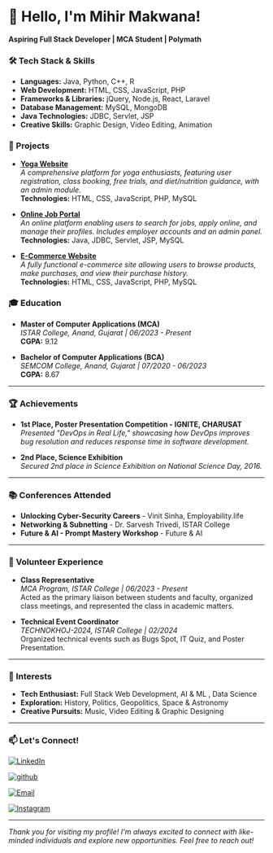 # 👋 Hello, I'm Mihir Makwana!

**Aspiring Full Stack Developer | MCA Student | Polymath**


### 🛠️ Tech Stack & Skills
- **Languages:** Java, Python, C++, R
- **Web Development:** HTML, CSS, JavaScript, PHP
- **Frameworks & Libraries:** jQuery, Node.js, React, Laravel
- **Database Management:** MySQL, MongoDB
- **Java Technologies:** JDBC, Servlet, JSP
- **Creative Skills:** Graphic Design, Video Editing, Animation


### 🚀 Projects
- **[Yoga Website](https://github.com/mihirmakwana03/Yoga-Website-PHP.git)**  
	*A comprehensive platform for yoga enthusiasts, featuring user registration, class booking, free trials, and diet/nutrition guidance, with an admin module.*  
	**Technologies:** HTML, CSS, JavaScript, PHP, MySQL
	
- **[Online Job Portal](https://github.com/mihirmakwana03/Online-Job-Portal.git)**  
	*An online platform enabling users to search for jobs, apply online, and manage their profiles. Includes employer accounts and an admin panel.*  
	**Technologies:** Java, JDBC, Servlet, JSP, MySQL
	
- **[E-Commerce Website](https://github.com/mihirmakwana03/Electronic-Accessories-E-Commerce-Website.git)**  
	*A fully functional e-commerce site allowing users to browse products, make purchases, and view their purchase history.*  
	**Technologies:** HTML, CSS, JavaScript, PHP, MySQL


### 🎓 Education
- **Master of Computer Applications (MCA)**  
	*ISTAR College, Anand, Gujarat | 06/2023 - Present*  
	**CGPA:** 9.12
	
- **Bachelor of Computer Applications (BCA)**  
	*SEMCOM College, Anand, Gujarat | 07/2020 - 06/2023*  
	**CGPA:** 8.67
	
---


### 🏆 Achievements
- **1st Place, Poster Presentation Competition - IGNITE, CHARUSAT**  
	*Presented "DevOps in Real Life," showcasing how DevOps improves bug resolution and reduces response time in software development.*
	
- **2nd Place, Science Exhibition**  
	*Secured 2nd place in Science Exhibition on National Science Day, 2016.*

---


### 📚 Conferences Attended
- **Unlocking Cyber-Security Careers** - Vinit Sinha, Employability.life
- **Networking & Subnetting** - Dr. Sarvesh Trivedi, ISTAR College
- **Future & AI - Prompt Mastery Workshop** - Future & AI

---


### 🎒 Volunteer Experience
- **Class Representative**  
	*MCA Program, ISTAR College | 06/2023 - Present*  
	Acted as the primary liaison between students and faculty, organized class meetings, and represented the class in academic matters.

- **Technical Event Coordinator**  
	*TECHNOKHOJ-2024, ISTAR College | 02/2024*  
	Organized technical events such as Bugs Spot, IT Quiz, and Poster Presentation.

---


### 🌟 Interests
- **Tech Enthusiast:** Full Stack Web Development, AI & ML , Data Science
- **Exploration:** History, Politics, Geopolitics, Space & Astronomy
- **Creative Pursuits:** Music, Video Editing & Graphic Designing

---


### 📫 Let's Connect!
<!--LinkedIn  -->
[![LinkedIn](https://img.shields.io/badge/LinkedIn-0A66C2?style=for-the-badge&logo=LinkedIn&logoColor=white)](https://linkedin.com/in/mihir-makwana-a098a21b7/)
<!--GitHub  -->
[![github](https://img.shields.io/badge/GitHub-2088FF?style=for-the-badge&logo=GitHub&logoColor=white)](https://github.com/mihirmakwana03)
<!--Email  -->
[![Email](https://img.shields.io/badge/Gmail-EA4335?style=for-the-badge&logo=Gmail&logoColor=white)](mailto:mihirpmakwana786@gmail.com)
<!--Instagram  -->
[![Instagram](https://img.shields.io/badge/Instagram-E4405F?style=for-the-badge&logo=Instagram&logoColor=white)](https://instagram.com/mihir_makwana_03)

---


*Thank you for visiting my profile! I'm always excited to connect with like-minded individuals and explore new opportunities. Feel free to reach out!*

